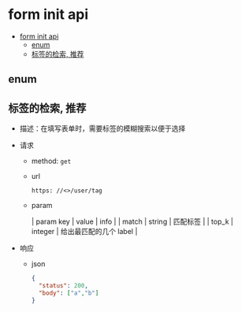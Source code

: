 # form init api

- [form init api](#form-init-api)
  - [enum](#enum)
  - [标签的检索, 推荐](#标签的检索-推荐)

## enum

## 标签的检索, 推荐

- 描述：在填写表单时，需要标签的模糊搜索以便于选择
- 请求
  - method: `get`
  - url

    ```
    https: //<>/user/tag
    ```

  - param

    | param key | value     | info      |
    | match     | string    | 匹配标签    |
    | top_k      | integer   | 给出最匹配的几个 label |
  
- 响应
  - json

    ```json
    {
      "status": 200,
      "body": ["a","b"]
    }
    ```

